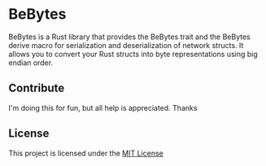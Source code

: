 # BeBytes

BeBytes is a Rust library that provides the BeBytes trait and the BeBytes derive macro for serialization and deserialization of network structs. It allows you to convert your Rust structs into byte representations using big endian order.

## Contribute

I'm doing this for fun, but all help is appreciated. Thanks

## License

This project is licensed under the [MIT License](https://mit-license.org/)
